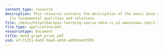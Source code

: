 ```yaml
---
content_type: resource
description: This resource contains the description of the basic bond graph primitives,
  its fundamental qualities and relations.
file: /media/https%3A/open-learning-course-data-rc.s3.amazonaws.com/2-141-modeling-and-simulation-of-dynamic-systems-fall-2006/efc712518ad29aa8e05bed932ee92595_bond_graph_primi.pdf
file_type: application/pdf
resourcetype: Document
title: bond_graph_primi.pdf
uid: efc71251-8ad2-9aa8-e05b-ed932ee92595
---
```

